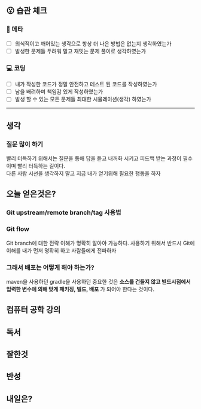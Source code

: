 ## :open_mouth: 습관 체크

### :muscle: 메타
- [ ] 의식적이고 깨어있는 생각으로 항상 더 나은 방법은 없는지 생각하였는가  
- [ ] 발생한 문제들 두려워 말고 재밋는 문제 풀이로 생각하였는가

### :computer: 코딩
- [ ] 내가 작성한 코드가 정말 안전하고 테스트 된 코드를 작성하였는가  
- [ ] 남을 배려하며 책임감 있게 작성하였는가  
- [ ] 발생 할 수 있는 모든 문제들 최대한 시뮬레이션(생각) 하였는가

**** 
## 생각

### 질문 많이 하기 
빨리 터득하기 위해서는 질문을 통해 답을 듣고 내꺼화 시키고 피드백 받는 과정이 필수이며 빨리 터득하는 길이다.  
다른 사람 시선을 생각하지 말고 지금 내가 얻기위해 필요한 행동을 하자


## 오늘 얻은것은?

### Git upstream/remote branch/tag 사용법

### Git flow 
Git branch에 대한 전략 이해가 명확히 알아야 가능하다.  사용하기 위해서 반드시 Git에 이해를 내가 먼저 명확히 하고 사람들에게 전파하자 


### 그래서 배포는 어떻게 해야 하는가?
maven을 사용하던 gradle을 사용하던 중요한 것은 **소스를 건들지 않고 빋드시점에서 입력한 변수에 의해 맞게 패키징, 빌드, 배포** 가 되어야 한다는 것이다.



## 컴퓨터 공학 강의
## 독서
## 잘한것
## 반성
## 내일은?
